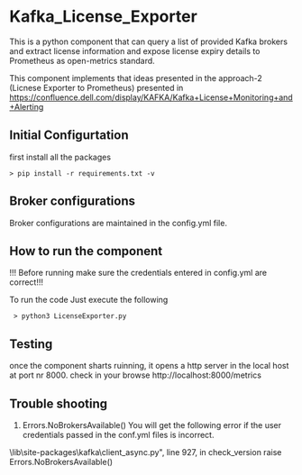 # Kafka_License_Exporter

This is a python component that can query a list of provided Kafka brokers and extract license information and expose license expiry details to Prometheus as open-metrics standard.

This component implements that ideas presented in the approach-2 (Licnese Exporter to Prometheus) presented in https://confluence.dell.com/display/KAFKA/Kafka+License+Monitoring+and+Alerting



Initial Configurtation
---
first install all the packages
~~~
> pip install -r requirements.txt -v
~~~

Broker configurations
---
Broker configurations are maintained in the config.yml file.


How to run the component 
---
!!! Before running make sure the credentials entered in config.yml are correct!!!

To run the code Just execute the following 
~~~
 > python3 LicenseExporter.py 
~~~
Testing
---
once the component sharts ruinning, it opens a http server in the local host at port nr 8000.
check in your browse http://localhost:8000/metrics


Trouble shooting
---
1. Errors.NoBrokersAvailable()
You will get the following error if the user credentials passed in the conf.yml files is incorrect.

\lib\site-packages\kafka\client_async.py", line 927, in check_version 
raise Errors.NoBrokersAvailable()